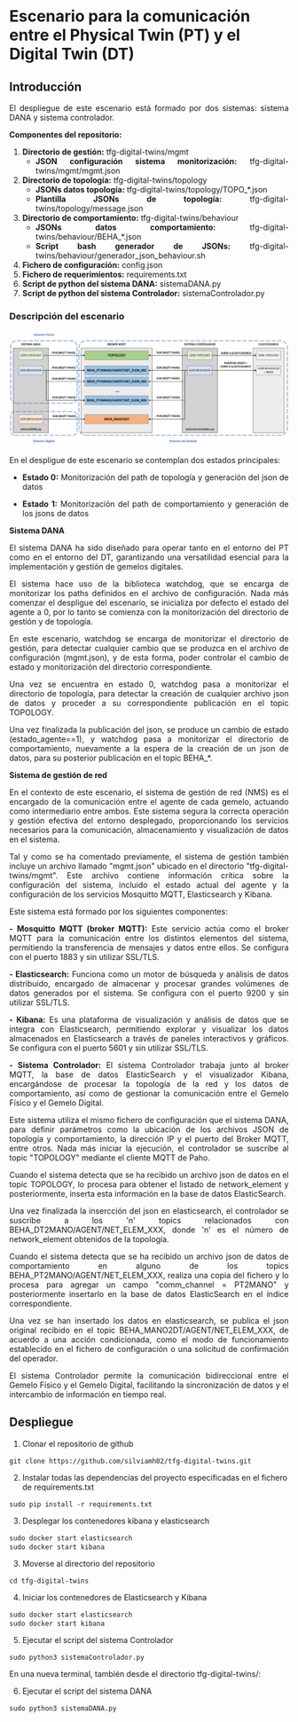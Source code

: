 # Escenario para la comunicación entre el Physical Twin (PT) y el Digital Twin (DT)
## Introducción
<div align="justify">
El despliegue de este escenario está formado por dos sistemas: sistema DANA y sistema controlador.

**Componentes del repositorio:**
1. **Directorio de gestión:** tfg-digital-twins/mgmt
    - **JSON configuración sistema monitorización:** tfg-digital-twins/mgmt/mgmt.json
2. **Directorio de topología:** tfg-digital-twins/topology
    - **JSONs datos topología:** tfg-digital-twins/topology/TOPO_*.json
    - **Plantilla JSONs de topología:** tfg-digital-twins/topology/message.json
3. **Directorio de comportamiento:** tfg-digital-twins/behaviour
    - **JSONs datos comportamiento:** tfg-digital-twins/behaviour/BEHA_*.json
    - **Script bash generador de JSONs:** tfg-digital-twins/behaviour/generador_json_behaviour.sh
4. **Fichero de configuración:** config.json
5. **Fichero de requerimientos:** requirements.txt
6. **Script de python del sistema DANA:** sistemaDANA.py
7. **Script de python del sistema Controlador:** sistemaControlador.py

</div>

### Descripción del escenario

![Diagrama del escenario](assets/images/escenario.png)

<div align="justify">
En el despligue de este escenario se contemplan dos estados principales:

- **Estado 0:** Monitorización del path de topología y generación del json de datos

- **Estado 1:** Monitorización del path de comportamiento y generación de los jsons de datos
</div>

**Sistema DANA**

<div align="justify">
El sistema DANA ha sido diseñado para operar tanto en el entorno del PT como en el entorno del DT, garantizando una versatilidad esencial para la implementación y gestión de gemelos digitales. 

El sistema hace uso de la biblioteca watchdog, que se encarga de monitorizar los paths definidos en el archivo de configuración. Nada más comenzar el despligue del escenario, se inicializa por defecto el estado del agente a 0, por lo tanto se comienza con la monitorización del directorio de gestión y de topología. 

En este escenario, watchdog se encarga de monitorizar el directorio de gestión, para detectar cualquier cambio que se produzca en el archivo de configuración (mgmt.json), y de esta forma, poder controlar el cambio de estado y monitorización del directorio correspondiente. 

Una vez se encuentra en estado 0, watchdog pasa a monitorizar el directorio de topología, para detectar la creación de cualquier archivo json de datos y proceder a su correspondiente publicación en el topic TOPOLOGY. 

Una vez finalizada la publicación del json, se produce un cambio de estado (estado_agente==1), y watchdog pasa a monitorizar el directorio de comportamiento, nuevamente a la espera de la creación de un json de datos, para su posterior publicación en el topic BEHA_*. 
</div>


**Sistema de gestión de red**

<div align="justify">
En el contexto de este escenario, el sistema de gestión de red (NMS) es el encargado de la comunicación entre el agente de cada gemelo, actuando como intermediario entre ambos. Este sistema segura la correcta operación y gestión efectiva del entorno desplegado, proporcionando los servicios necesarios para la comunicación, almacenamiento y visualización de datos en el sistema. 

Tal y como se ha comentado previamente, el sistema de gestión también incluye un archivo llamado "mgmt.json" ubicado en el directorio "tfg-digital-twins/mgmt". Este archivo contiene información crítica sobre la configuración del sistema, incluido el estado actual del agente y la configuración de los servicios Mosquitto MQTT, Elasticsearch y Kibana.

Este sistema está formado por los siguientes componentes:

**- Mosquitto MQTT (broker MQTT):** Este servicio actúa como el broker MQTT para la comunicación entre los distintos elementos del sistema, permitiendo la transferencia de mensajes y datos entre ellos. Se configura con el puerto 1883 y sin utilizar SSL/TLS.

**- Elasticsearch:** Funciona como un motor de búsqueda y análisis de datos distribuido, encargado de almacenar y procesar grandes volúmenes de datos generados por el sistema. Se configura con el puerto 9200 y sin utilizar SSL/TLS.

**- Kibana:** Es una plataforma de visualización y análisis de datos que se integra con Elasticsearch, permitiendo explorar y visualizar los datos almacenados en Elasticsearch a través de paneles interactivos y gráficos. Se configura con el puerto 5601 y sin utilizar SSL/TLS.

**- Sistema Controlador:** El sistema Controlador trabaja junto al broker MQTT, la base de datos ElasticSearch y el visualizador Kibana, encargándose de procesar la topología de la red y los datos de comportamiento, así como de gestionar la comunicación entre el Gemelo Físico y el Gemelo Digital.

Este sistema utiliza el mismo fichero de configuración que el sistema DANA, para definir parámetros como la ubicación de los archivos JSON de topología y comportamiento, la dirección IP y el puerto del Broker MQTT, entre otros. Nada más iniciar la ejecución, el controlador se suscribe al topic "TOPOLOGY" mediante el cliente MQTT de Paho. 

Cuando el sistema detecta que se ha recibido un archivo json de datos en el topic TOPOLOGY, lo procesa para obtener el listado de network_element y posteriormente, inserta esta información en la base de datos ElasticSearch.

Una vez finalizada la insercción del json en elasticsearch, el controlador se suscribe a los 'n' topics relacionados con BEHA_DT2MANO/AGENT/NET_ELEM_XXX, donde 'n' es el número de network_element obtenidos de la topología.

Cuando el sistema detecta que se ha recibido un archivo json de datos de comportamiento en alguno de los topics BEHA_PT2MANO/AGENT/NET_ELEM_XXX, realiza una copia del fichero y lo procesa para agregar un campo "comm_channel = PT2MANO" y posteriormente insertarlo en la base de datos ElasticSearch en el índice correspondiente. 

Una vez se han insertado los datos en elasticsearch, se publica el json original recibido en el topic BEHA_MANO2DT/AGENT/NET_ELEM_XXX, de acuerdo a una acción condicionada, como el modo de funcionamiento establecido en el fichero de configuración o una solicitud de confirmación del operador.

El sistema Controlador permite la comunicación bidireccional entre el Gemelo Físico y el Gemelo Digital, facilitando la sincronización de datos y el intercambio de información en tiempo real.
</div>



## Despliegue

1. Clonar el repositorio de github

```
git clone https://github.com/silviamh02/tfg-digital-twins.git
```

2. Instalar todas las dependencias del proyecto especificadas en el fichero de requirements.txt

```
sudo pip install -r requirements.txt
```

3. Desplegar los contenedores kibana y elasticsearch
```
sudo docker start elasticsearch
sudo docker start kibana
```

3. Moverse al directorio del repositorio

```
cd tfg-digital-twins
```

4. Iniciar los contenedores de Elasticsearch y Kibana
```
sudo docker start elasticsearch
sudo docker start kibana
```

5. Ejecutar el script del sistema Controlador

```
sudo python3 sistemaControlador.py
```

En una nueva terminal, también desde el directorio tfg-digital-twins/:

6. Ejecutar el script del sistema DANA

```
sudo python3 sistemaDANA.py
```



